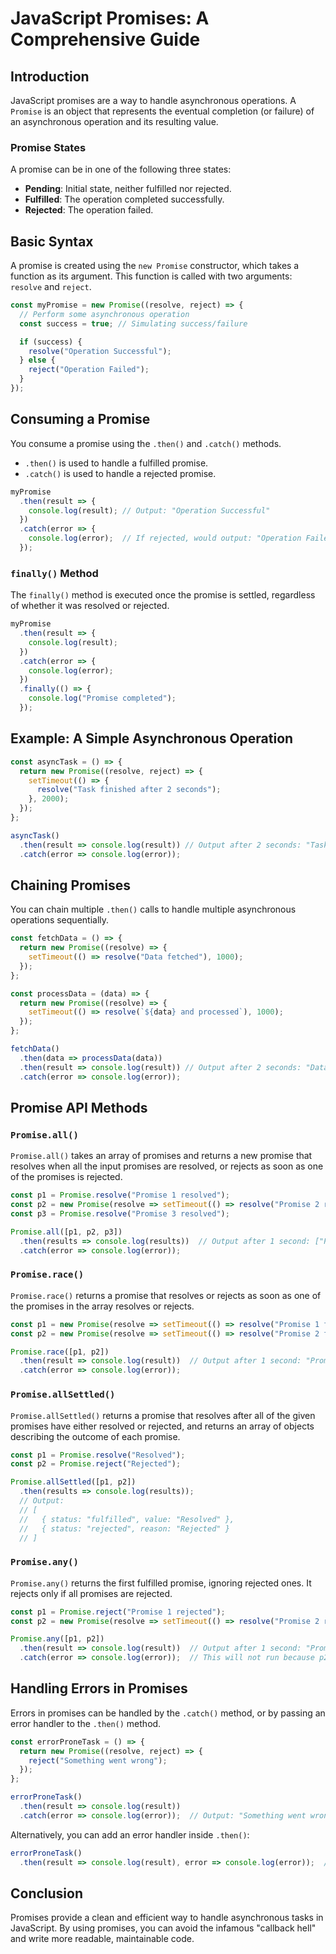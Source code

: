 
# JavaScript Promises: A Comprehensive Guide

## Introduction
JavaScript promises are a way to handle asynchronous operations. A `Promise` is an object that represents the eventual completion (or failure) of an asynchronous operation and its resulting value.

### Promise States
A promise can be in one of the following three states:
- **Pending**: Initial state, neither fulfilled nor rejected.
- **Fulfilled**: The operation completed successfully.
- **Rejected**: The operation failed.

## Basic Syntax

A promise is created using the `new Promise` constructor, which takes a function as its argument. This function is called with two arguments: `resolve` and `reject`.

```javascript
const myPromise = new Promise((resolve, reject) => {
  // Perform some asynchronous operation
  const success = true; // Simulating success/failure

  if (success) {
    resolve("Operation Successful");
  } else {
    reject("Operation Failed");
  }
});
```

## Consuming a Promise

You consume a promise using the `.then()` and `.catch()` methods.

- `.then()` is used to handle a fulfilled promise.
- `.catch()` is used to handle a rejected promise.

```javascript
myPromise
  .then(result => {
    console.log(result); // Output: "Operation Successful"
  })
  .catch(error => {
    console.log(error);  // If rejected, would output: "Operation Failed"
  });
```

### `finally()` Method

The `finally()` method is executed once the promise is settled, regardless of whether it was resolved or rejected.

```javascript
myPromise
  .then(result => {
    console.log(result);
  })
  .catch(error => {
    console.log(error);
  })
  .finally(() => {
    console.log("Promise completed");
  });
```

## Example: A Simple Asynchronous Operation

```javascript
const asyncTask = () => {
  return new Promise((resolve, reject) => {
    setTimeout(() => {
      resolve("Task finished after 2 seconds");
    }, 2000);
  });
};

asyncTask()
  .then(result => console.log(result)) // Output after 2 seconds: "Task finished after 2 seconds"
  .catch(error => console.log(error));
```

## Chaining Promises

You can chain multiple `.then()` calls to handle multiple asynchronous operations sequentially.

```javascript
const fetchData = () => {
  return new Promise((resolve) => {
    setTimeout(() => resolve("Data fetched"), 1000);
  });
};

const processData = (data) => {
  return new Promise((resolve) => {
    setTimeout(() => resolve(`${data} and processed`), 1000);
  });
};

fetchData()
  .then(data => processData(data))
  .then(result => console.log(result)) // Output after 2 seconds: "Data fetched and processed"
  .catch(error => console.log(error));
```

## Promise API Methods

### `Promise.all()`

`Promise.all()` takes an array of promises and returns a new promise that resolves when all the input promises are resolved, or rejects as soon as one of the promises is rejected.

```javascript
const p1 = Promise.resolve("Promise 1 resolved");
const p2 = new Promise(resolve => setTimeout(() => resolve("Promise 2 resolved"), 1000));
const p3 = Promise.resolve("Promise 3 resolved");

Promise.all([p1, p2, p3])
  .then(results => console.log(results))  // Output after 1 second: ["Promise 1 resolved", "Promise 2 resolved", "Promise 3 resolved"]
  .catch(error => console.log(error));
```

### `Promise.race()`

`Promise.race()` returns a promise that resolves or rejects as soon as one of the promises in the array resolves or rejects.

```javascript
const p1 = new Promise(resolve => setTimeout(() => resolve("Promise 1 finished first"), 1000));
const p2 = new Promise(resolve => setTimeout(() => resolve("Promise 2 finished second"), 2000));

Promise.race([p1, p2])
  .then(result => console.log(result))  // Output after 1 second: "Promise 1 finished first"
  .catch(error => console.log(error));
```

### `Promise.allSettled()`

`Promise.allSettled()` returns a promise that resolves after all of the given promises have either resolved or rejected, and returns an array of objects describing the outcome of each promise.

```javascript
const p1 = Promise.resolve("Resolved");
const p2 = Promise.reject("Rejected");

Promise.allSettled([p1, p2])
  .then(results => console.log(results));
  // Output:
  // [
  //   { status: "fulfilled", value: "Resolved" },
  //   { status: "rejected", reason: "Rejected" }
  // ]
```

### `Promise.any()`

`Promise.any()` returns the first fulfilled promise, ignoring rejected ones. It rejects only if all promises are rejected.

```javascript
const p1 = Promise.reject("Promise 1 rejected");
const p2 = new Promise(resolve => setTimeout(() => resolve("Promise 2 resolved"), 1000));

Promise.any([p1, p2])
  .then(result => console.log(result))  // Output after 1 second: "Promise 2 resolved"
  .catch(error => console.log(error));  // This will not run because p2 resolves.
```

## Handling Errors in Promises

Errors in promises can be handled by the `.catch()` method, or by passing an error handler to the `.then()` method.

```javascript
const errorProneTask = () => {
  return new Promise((resolve, reject) => {
    reject("Something went wrong");
  });
};

errorProneTask()
  .then(result => console.log(result))
  .catch(error => console.log(error));  // Output: "Something went wrong"
```

Alternatively, you can add an error handler inside `.then()`:

```javascript
errorProneTask()
  .then(result => console.log(result), error => console.log(error));  // Output: "Something went wrong"
```

## Conclusion

Promises provide a clean and efficient way to handle asynchronous tasks in JavaScript. By using promises, you can avoid the infamous "callback hell" and write more readable, maintainable code.
